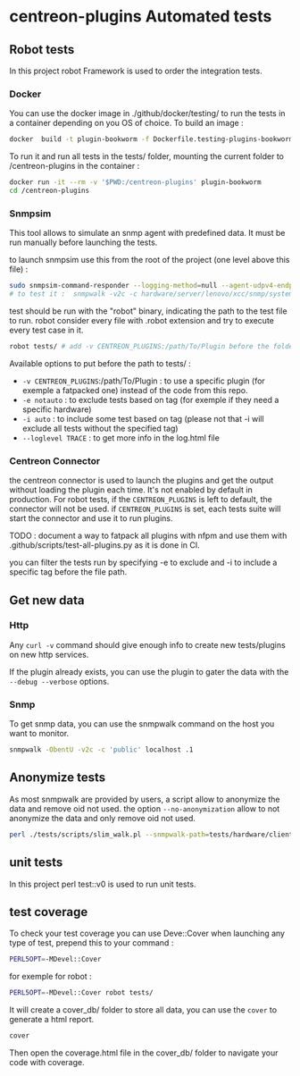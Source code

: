 # centreon-plugins Automated tests

## Robot tests

In this project robot Framework is used to order the integration tests.

### Docker

You can use the docker image in ./github/docker/testing/ to run the tests in a container depending on you OS of choice.
To build an image : 

```bash
docker  build -t plugin-bookworm -f Dockerfile.testing-plugins-bookworm .
```

To run it and run all tests in the tests/ folder, mounting the current folder to /centreon-plugins in the container : 

```bash
docker run -it --rm -v '$PWD:/centreon-plugins' plugin-bookworm
cd /centreon-plugins
```

### Snmpsim

This tool allows to simulate an snmp agent with predefined data.
It must be run manually before launching the tests.

to launch snmpsim use this from the root of the project (one level above this file) :
```bash
sudo snmpsim-command-responder --logging-method=null --agent-udpv4-endpoint=127.0.0.1:2024 --process-user=snmp --process-group=snmp --data-dir='./tests' &
# to test it :  snmpwalk -v2c -c hardware/server/lenovo/xcc/snmp/system-health-ok 127.0.0.1:2024
```

test should be run with the "robot" binary, indicating the path to the test file to run. 
robot consider every file with .robot extension and try to execute every test case in it. 

```bash
robot tests/ # add -v CENTREON_PLUGINS:/path/To/Plugin before the folder to use a specific plugin (for exemple a fatpacked one) instead of the one in the repo.
```
Available options to put before the path to tests/ :
- `-v CENTREON_PLUGINS`:/path/To/Plugin : to use a specific plugin (for exemple a fatpacked one) instead of the code from this repo.
- `-e notauto` : to exclude tests based on tag (for exemple if they need a specific hardware)
- `-i auto` : to include some test based on tag (please not that -i will exclude all tests without the specified tag)
- `--loglevel TRACE` : to get more info in the log.html file

### Centreon Connector

the centreon connector is used to launch the plugins and get the output without loading the plugin each time.
It's not enabled by default in production.
For robot tests, if the `CENTREON_PLUGINS` is left to default, the connector will not be used.
if `CENTREON_PLUGINS` is set, each tests suite will start the connector and use it to run plugins.

TODO : document a way to fatpack all plugins with nfpm and use them with .github/scripts/test-all-plugins.py as it is done in CI.

you can filter the tests run by specifying -e to exclude and -i to include a specific tag before the file path.

## Get new data

### Http

Any `curl -v` command should give enough info to create new tests/plugins on new http services.

If the plugin already exists, you can use the plugin to gater the data with the `--debug --verbose` options.

### Snmp

To get snmp data, you can use the snmpwalk command on the host you want to monitor. 
```bash
snmpwalk -ObentU -v2c -c 'public' localhost .1
```

## Anonymize tests

As most snmpwalk are provided by users, a script allow to anonymize the data and remove oid not used.
the option  `--no-anonymization` allow to not anonymize the data and only remove oid not used.

```bash
perl ./tests/scripts/slim_walk.pl --snmpwalk-path=tests/hardware/client.snmpwalk > smaller-file.snmpwalk
```

## unit tests

In this project perl test::v0 is used to run unit tests.

## test coverage
To check your test coverage you can use Deve::Cover
when launching any type of test, prepend this to your command : 

```bash
PERL5OPT=-MDevel::Cover
```

for exemple for robot : 

```bash
PERL5OPT=-MDevel::Cover robot tests/
```

It will create a cover_db/ folder to store all data, you can use the `cover` to generate a html report. 
```bash
cover
```

Then open the coverage.html file in the cover_db/ folder to navigate your code with coverage.
